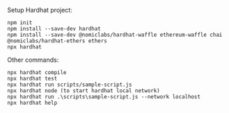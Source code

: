 Setup Hardhat project:
```shell
npm init
npm install --save-dev hardhat
npm install --save-dev @nomiclabs/hardhat-waffle ethereum-waffle chai @nomiclabs/hardhat-ethers ethers
npx hardhat
```

Other commands:
```shell
npx hardhat compile
npx hardhat test
npx hardhat run scripts/sample-script.js
npx hardhat node (to start hardhat local network)
npx hardhat run .\scripts\sample-script.js --network localhost
npx hardhat help
```